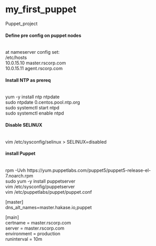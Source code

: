 # my_first_puppet
Puppet_project
<h4>Define pre config on puppet nodes</h4><br>
at nameserver config set:<br>
/etc/hosts <br> 
10.0.15.10      master.rscorp.com<br>
10.0.15.11      agent.rscorp.com<br>
<h4>Install NTP as prereq</h4><br>
yum -y install ntp ntpdate<br>
sudo ntpdate 0.centos.pool.ntp.org<br>
sudo systemctl start ntpd<br>
sudo systemctl enable ntpd<br>
<h4>Disable SELINUX</h4><br>
vim /etc/sysconfig/selinux > SELINUX=disabled

<h4>install Puppet</h4><br>
rpm -Uvh https://yum.puppetlabs.com/puppet5/puppet5-release-el-7.noarch.rpm<br>
sudo yum -y install puppetserver<br>
vim /etc/sysconfig/puppetserver<br>
vim /etc/puppetlabs/puppet/puppet.conf<br>

[master]<br>
dns_alt_names=master.hakase.io,puppet<br>
 
[main]<br>
certname =  master.rscorp.com<br>
server =  master.rscorp.com<br>
environment = production<br>
runinterval = 10m<br>

